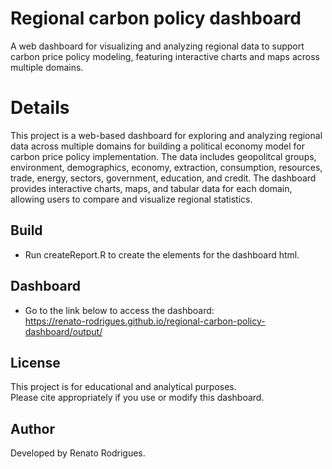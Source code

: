 # Regional carbon policy dashboard
A web dashboard for visualizing and analyzing regional data to support carbon price policy modeling, featuring interactive charts and maps across multiple domains.

# Details

This project is a web-based dashboard for exploring and analyzing regional data across multiple domains for building a political economy model for carbon price policy implementation.
The data includes geopolitcal groups, environment, demographics, economy, extraction, consumption, resources, trade, energy, sectors, government, education, and credit. 
The dashboard provides interactive charts, maps, and tabular data for each domain, allowing users to compare and visualize regional statistics.

## Build

- Run createReport.R to create the elements for the dashboard html.

## Dashboard

- Go to the link below to access the dashboard:  
https://renato-rodrigues.github.io/regional-carbon-policy-dashboard/output/

## License

This project is for educational and analytical purposes.  
Please cite appropriately if you use or modify this dashboard.

## Author

Developed by Renato Rodrigues.